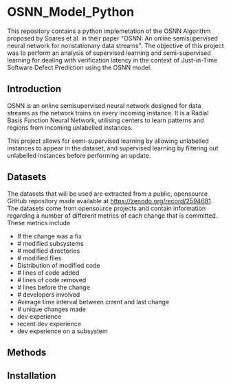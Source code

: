 # OSNN_Model_Python
This repository contains a python implemetation of the OSNN Algorithm proposed by Soares et al. in their paper "OSNN: An online semisupervised neural network for nonstationary data streams". The objective of this project was to perform an analysis of supervised learning and semi-supervised learning for dealing with verification latency in the context of Just-in-Time Software Defect Prediction using the OSNN model.

## Introduction
OSNN is an online semisupervised neural network designed for data streams as the network trains on every incoming instance. It is a Radial Basis Function Neural Network, utilising centers to learn patterns and regions from incoming unlabelled instances.

This project allows for semi-supervised learning by allowing unlabelled instances to appear in the dataset, and supervised learning by filtering out unlabelled instances before performing an update.

## Datasets
The datasets that will be used are extracted from a public, opensource GitHub repository made available at https://zenodo.org/record/2594681. The datasets come from opensource projects and contain information regarding a number of different metrics of each change that is committed. These metrics include
- If the change was a fix
- \# modified subsystems
- \# modified directories
- \# modified files
- Distribution of modified code
- \# lines of code added
- \# lines of code removed
- \# lines before the change
- \# developers involved
- Average time interval between crrent and last change
- \# unique changes made
- dev experience
- recent dev experience
- dev experience on a subsystem

## Methods
## Installation

